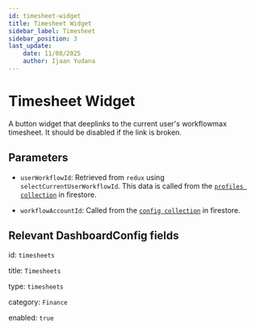 ```yaml
---
id: timesheet-widget
title: Timesheet Widget
sidebar_label: Timesheet
sidebar_position: 3
last_update:
    date: 11/08/2025
    author: Ijaan Yudana
---
```


# Timesheet Widget

A button widget that deeplinks to the current user's workflowmax timesheet. It should be disabled if the link is broken.

## Parameters

- `userWorkflowId`: Retrieved from `redux` using `selectCurrentUserWorkflowId`. This data is called from the [`profiles collection`](../cloud-storage/Firestore/Collections/firestore-profile) in firestore.

- `workflowAccountId`: Called from the [`config collection`](../cloud-storage/Firestore/Collections/firestore-config) in firestore. 

## Relevant DashboardConfig fields

id: `timesheets`

title: `Timesheets`

type: `timesheets`

category: `Finance`

enabled: `true`

